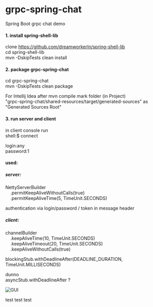 
# grpc-spring-chat  
Spring Boot grpc chat demo

#### 1. install spring-shell-lib   

clone https://github.com/dreamworkerln/spring-shell-lib  
cd spring-shell-lib  
mvn -DskipTests clean install  


#### 2. package grpc-spring-chat  
cd grpc-spring-chat  
mvn -DskipTests clean package  

For Intellij Idea after mvn compile mark folder (in Project)  
"grpc-spring-chat/shared-resources/target/generated-sources" as "Generated Sources Root"  

#### 3. run server and client  
   
in client console run  
shell:$ connect  

  
login:any  
password:1 
  
    
     
#### used:

##### server:  
NettyServerBuilder  
&nbsp;&nbsp;&nbsp;&nbsp;.permitKeepAliveWithoutCalls(true)  
&nbsp;&nbsp;&nbsp;&nbsp;.permitKeepAliveTime(5, TimeUnit.SECONDS)  
  
authentication via login/password / token in message header  



##### client:  
  
channelBuilder  
&nbsp;&nbsp;&nbsp;&nbsp;.keepAliveTime(10, TimeUnit.SECONDS)  
&nbsp;&nbsp;&nbsp;&nbsp;.keepAliveTimeout(20, TimeUnit.SECONDS)  
&nbsp;&nbsp;&nbsp;&nbsp;.keepAliveWithoutCalls(true)  
            
blockingStub.withDeadlineAfter(DEADLINE_DURATION, TimeUnit.MILLISECONDS)  
    
dunno  
asyncStub.withDeadlineAfter ?  



![GUI](https://i.ibb.co/KFtWgGk/2020-02-07-02-29-15.png)
   
test test test                
